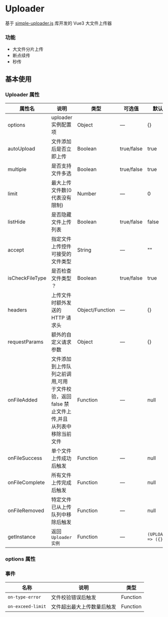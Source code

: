 # Uploader

基于 [simple-uploader.js](https://github.com/simple-uploader/Uploader) 库开发的 Vue3 大文件上传器

### 功能

- 大文件分片上传
- 断点续传
- 秒传

## 基本使用

<!-- <demo src="./basic.vue"></demo> -->

### Uploader 属性

| 属性名          | 说明                                                                                                                                                                                                                                                        | 类型            | 可选值     | 默认值               |
| --------------- | ----------------------------------------------------------------------------------------------------------------------------------------------------------------------------------------------------------------------------------------------------------- | --------------- | ---------- | -------------------- |
| options         | uploader 实例配置项                                                                                                                                                                                                                                         | Object          | —          | {}                   |
| autoUpload      | 文件添加后是否立即上传                                                                                                                                                                                                                                      | Boolean         | true/false | true                 |
| multiple        | 是否支持文件多选                                                                                                                                                                                                                                            | Boolean         | true/false | true                 |
| limit           | 最大上传文件数(0 代表没有限制)                                                                                                                                                                                                                              | Number          | —          | 0                    |
| listHide        | 是否隐藏文件上传列表                                                                                                                                                                                                                                        | Boolean         | true/false | false                |
| accept          | 指定文件上传控件可接受的文件类型                                                                                                                                                                                                                            | String          | —          | ""                   |
| isCheckFileType | 是否检查文件类型 <span title="内部会调用 `checkFileType` 方法，根据 `accept` 属性进行文件后缀名检查，如果上传的文件类型不符合`accept`可接受的文件类型，直接移除文件，并且调用`on-type-error`事件。如果 `accept`为空，不会调用`checkFileType`方法">？</span> | Boolean         | true/false | true                 |
| headers         | 上传文件时额外发送的 HTTP 请求头                                                                                                                                                                                                                            | Object/Function | —          | {}                   |
| requestParams   | 额外的自定义请求参数                                                                                                                                                                                                                                        | Object          | —          | {}                   |
| onFileAdded     | 文件添加到上传队列之前调用,可用于文件校验，返回 false 禁止文件上传,并且从列表中移除当前文件                                                                                                                                                                 | Function        | —          | null                 |
| onFileSuccess   | 单个文件上传成功后触发                                                                                                                                                                                                                                      | Function        | —          | null                 |
| onFileComplete  | 所有文件上传完成后触发                                                                                                                                                                                                                                      | Function        | —          | null                 |
| onFileRemoved   | 特定文件已从上传队列中移除后触发                                                                                                                                                                                                                            | Function        | —          | null                 |
| getInstance     | 返回 `Uploader 实例`                                                                                                                                                                                                                                        | Function        | —          | `(UPLOADER) => ({})` |

### options 属性

### 事件

| 名称              | 说明                       | 类型     |
| ----------------- | -------------------------- | -------- |
| `on-type-error`   | 文件校验错误后触发         | Function |
| `on-exceed-limit` | 文件超出最大上传数量后触发 | Function |
